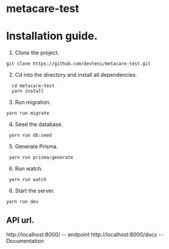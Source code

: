 # metacare-test
# Installation guide.
1. Clone the project.

  `git clone https://github.com/devteni/metacare-test.git`
 
2. Cd into the directory and install all dependencies.
```
  cd metacare-test
  yarn install
```

3. Run migration.

` yarn run migrate `

4. Seed the database.
 
` yarn run db:seed`

5. Generate Prisma.

` yarn run prisma:generate`

6. Run watch.

` yarn run watch`

6. Start the server.

` yarn run dev `

## API url.
http://localhost:8000/ -- endpoint
http://localhost:8000/docs -- Documentation
